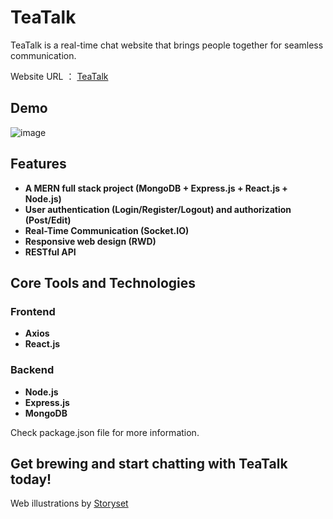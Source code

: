 # TeaTalk

TeaTalk is a real-time chat website that brings people together for seamless communication.

Website URL ： [TeaTalk](https://teatalk.onrender.com/)

## Demo

![image](https://utfs.io/f/6f4e9ebc-476b-4df9-a0a2-359570113db9-qunzmy.gif)

## Features

- **A MERN full stack project (MongoDB + Express.js + React.js + Node.js)**
- **User authentication (Login/Register/Logout) and authorization (Post/Edit)**
- **Real-Time Communication (Socket.IO)**
- **Responsive web design (RWD)**
- **RESTful API**

## Core Tools and Technologies

### Frontend

- **Axios**
- **React.js**

### Backend

- **Node.js**
- **Express.js**
- **MongoDB**

Check package.json file for more information.

## **Get brewing and start chatting with TeaTalk today!**

Web illustrations by [Storyset](https://storyset.com/)
